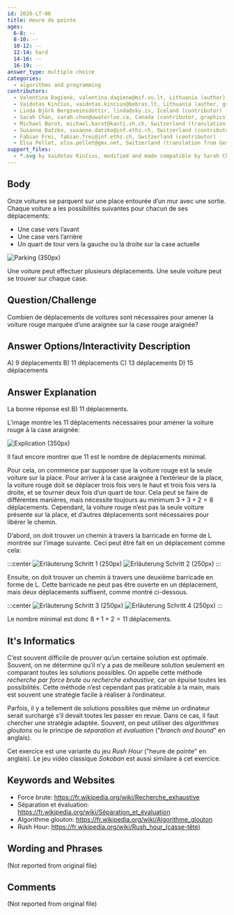 ```yaml
---
id: 2020-LT-06
title: Heure de pointe
ages:
  6-8: --
  8-10: --
  10-12: --
  12-14: hard
  14-16: --
  16-19: --
answer_type: multiple choice
categories:
  - algorithms and programming
contributors:
  - Valentina Dagienė, valentina.dagiene@mif.vu.lt, Lithuania (author)
  - Vaidotas Kinčius, vaidotas.kincius@bebras.lt, Lithuania (author, graphics)
  - Linda Björk Bergsveinsdóttir, linda@sky.is, Iceland (contributor)
  - Sarah Chan, sarah.chan@uwaterloo.ca, Canada (contributor, graphics)
  - Michael Barot, michael.barot@kanti.sh.ch, Switzerland (translation from English into German)
  - Susanne Datzko, susanne.datzko@inf.ethz.ch, Switzerland (contributor, graphics)
  - Fabian Frei, fabian.frei@inf.ethz.ch, Switzerland (contributor)
  - Elsa Pellet, elsa.pellet@gmx.net, Switzerland (translation from German into French)
support_files:
  - *.svg by Vaidotas Kinčius, modified and made compatible by Sarah Chan and Susanne Datzko
---
```



## Body

Onze voitures se parquent sur une place entourée d’un mur avec une sortie. Chaque voiture a les possibilités suivantes pour chacun de ses déplacements:
 - Une case vers l’avant
 - Une case vers l’arrière
 - Un quart de tour vers la gauche ou la droite sur la case actuelle

![](graphics/2020-LT-06_taskbody-compatible.svg "Parking (350px)")

Une voiture peut effectuer plusieurs déplacements. Une seule voiture peut se trouver sur chaque case.


## Question/Challenge

Combien de déplacements de voitures sont nécessaires pour amener la voiture rouge marquée d’une araignée sur la case rouge araignée?


## Answer Options/Interactivity Description


 A)  9 déplacements
 B)  11 déplacements
 C)  13 déplacements
 D)  15 déplacements


## Answer Explanation

La bonne réponse est B) 11 déplacements.

L’image montre les 11 déplacements nécessaires pour amener la voiture rouge à la case araignée:

![](graphics/2020-LT-06_explanation1-compatible.svg "Explication (350px)")

Il faut encore montrer que 11 est le nombre de déplacements minimal.

Pour cela, on commence par supposer que la voiture rouge est la seule voiture sur la place. Pour arriver à la case araignée à l’extérieur de la place, la voiture rouge doit se déplacer trois fois vers le haut et trois fois vers la droite, et se tourner deux fois d’un quart de tour. Cela peut se faire de différentes manières, mais nécessite toujours au minimum $3 + 3 + 2 = 8$ déplacements. Cependant, la voiture rouge n’est pas la seule voiture présente sur la place, et d’autres déplacements sont nécessaires pour libérer le chemin.

D’abord, on doit trouver un chemin à travers la barricade en forme de L montrée sur l’image suivante. Ceci peut être fait en un déplacement comme cela:

:::center
![](graphics/2020-LT-06_explanation2-compatible.svg "Erläuterung Schritt 1 (250px)")
![](graphics/2020-LT-06_explanation3-compatible.svg "Erläuterung Schritt 2 (250px)")
:::

Ensuite, on doit trouver un chemin à travers une deuxième barricade en forme de L. Cette barricade ne peut pas être ouverte en un déplacement, mais deux déplacements suffisent, comme montré ci-dessous.

:::center
![](graphics/2020-LT-06_explanation4-compatible.svg "Erläuterung Schritt 3 (250px)")
![](graphics/2020-LT-06_explanation5-compatible.svg "Erläuterung Schritt 4 (250px)")
:::

Le nombre minimal est donc $8 + 1 + 2 = 11$ déplacements.


## It's Informatics

C’est souvent difficile de prouver qu’un certaine solution est optimale. Souvent, on ne détermine qu’il n’y a pas de meilleure solution seulement en comparant toutes les solutions possibles. On appelle cette méthode _recherche par force brute_ ou _recherche exhaustive_, car on épuise toutes les possibilités. Cette méthode n’est cependant pas praticable à la main, mais est souvent une stratégie facile à réaliser à l’ordinateur.

Parfois, il y a tellement de solutions possibles que même un ordinateur serait surchargé s’il devait toutes les passer en revue. Dans ce cas, il faut chercher une stratégie adaptée. Souvent, on peut utiliser des _algorithmes gloutons_ ou le principe de _séparation et évaluation_ ("_branch and bound_" en anglais).

Cet exercice est une variante du jeu _Rush Hour_ ("heure de pointe" en anglais). Le jeu vidéo classique _Sokoban_ est aussi similaire à cet exercice.


## Keywords and Websites

 - Force brute: https://fr.wikipedia.org/wiki/Recherche_exhaustive
 - Séparation et évaluation: https://fr.wikipedia.org/wiki/Séparation_et_évaluation
 - Algorithme glouton: https://fr.wikipedia.org/wiki/Algorithme_glouton
 - Rush Hour: https://fr.wikipedia.org/wiki/Rush_hour_(casse-tête)


## Wording and Phrases

(Not reported from original file)


## Comments

(Not reported from original file)
